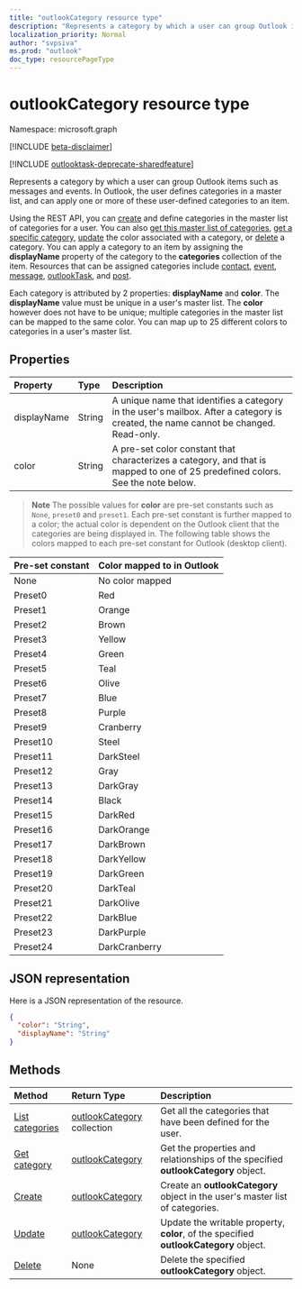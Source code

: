 ```yaml
---
title: "outlookCategory resource type"
description: "Represents a category by which a user can group Outlook items such as messages and events. In Outlook, the user defines categories in a master list, and can apply one or more of these user-defined"
localization_priority: Normal
author: "svpsiva"
ms.prod: "outlook"
doc_type: resourcePageType
---
```


# outlookCategory resource type

Namespace: microsoft.graph

[!INCLUDE [beta-disclaimer](../../includes/beta-disclaimer.md)]

[!INCLUDE [outlooktask-deprecate-sharedfeature](../../includes/outlooktask-deprecate-sharedfeature.md)]

Represents a category by which a user can group Outlook items such as messages and events. In Outlook, the user defines categories in a master list, and can apply one or more of these user-defined
categories to an item. 

Using the REST API, you can [create](../api/outlookuser-post-mastercategories.md) and define categories in the master list of categories for a user. 
You can also [get this master list of categories](../api/outlookuser-list-mastercategories.md), [get a specific category](../api/outlookcategory-get.md), 
[update](../api/outlookcategory-update.md) the color associated with a category, or [delete](../api/outlookcategory-delete.md) a category. 
You can apply a category to an item by assigning the **displayName** property of the category to the **categories** collection of the item.
Resources that can be assigned categories include [contact](contact.md), [event](event.md), [message](message.md), [outlookTask](outlooktask.md), and [post](post.md).   

Each category is attributed by 2 properties: **displayName** and **color**. The **displayName** value must be unique in a user's master list. 
The **color** however does not have to be unique; multiple categories in the master list can be mapped to the same color. You can map up 
to 25 different colors to categories in a user's master list.

## Properties
| Property	   | Type	|Description|
|:---------------|:--------|:----------|
|displayName|String|A unique name that identifies a category in the user's mailbox. After a category is created, the name cannot be changed. Read-only.|
|color|String|A pre-set color constant that characterizes a category, and that is mapped to one of 25 predefined colors. See the note below. |

> **Note** The possible values for **color** are pre-set constants such as `None`, `preset0` and `preset1`. Each pre-set constant is further mapped to a color; the actual
color is dependent on the Outlook client that the categories are being displayed in. The following table shows the colors mapped to each pre-set constant for Outlook (desktop client). 


| Pre-set constant	| Color mapped to in Outlook |
|:---------------|:--------|
| None | No color mapped |
| Preset0 | Red |
| Preset1 | Orange |
| Preset2 | Brown |
| Preset3 | Yellow |
| Preset4 | Green |
| Preset5 | Teal |
| Preset6 | Olive |
| Preset7 | Blue |
| Preset8 | Purple |
| Preset9 | Cranberry |
| Preset10 | Steel |
| Preset11 | DarkSteel |
| Preset12 | Gray |
| Preset13 | DarkGray |
| Preset14 | Black |
| Preset15 | DarkRed |
| Preset16 | DarkOrange |
| Preset17 | DarkBrown |
| Preset18 | DarkYellow |
| Preset19 | DarkGreen |
| Preset20 | DarkTeal |
| Preset21 | DarkOlive |
| Preset22 | DarkBlue |
| Preset23 | DarkPurple |
| Preset24 | DarkCranberry |

## JSON representation
Here is a JSON representation of the resource.

<!-- {
  "blockType": "resource",
  "optionalProperties": [

  ],
  "@odata.type": "microsoft.graph.outlookCategory"
}-->

```json
{
  "color": "String",
  "displayName": "String"
}

```

## Methods
| Method		   | Return Type	|Description|
|:---------------|:--------|:----------|
|[List categories](../api/outlookuser-list-mastercategories.md) | [outlookCategory](../resources/outlookcategory.md) collection |Get all the categories that have been defined for the user.|
|[Get category](../api/outlookcategory-get.md) | [outlookCategory](../resources/outlookcategory.md) |Get the properties and relationships of the specified **outlookCategory** object.|
|[Create](../api/outlookuser-post-mastercategories.md) | [outlookCategory](../resources/outlookcategory.md) |Create an **outlookCategory** object in the user's master list of categories.|
|[Update](../api/outlookcategory-update.md) | [outlookCategory](../resources/outlookcategory.md) |Update the writable property, **color**, of the specified **outlookCategory** object. |
|[Delete](../api/outlookcategory-delete.md) | None |Delete the specified **outlookCategory** object. |


<!-- uuid: 8fcb5dbc-d5aa-4681-8e31-b001d5168d79
2015-10-25 14:57:30 UTC -->
<!--
{
  "type": "#page.annotation",
  "description": "outlookCategory resource",
  "keywords": "",
  "section": "documentation",
  "tocPath": "",
  "suppressions": [
  ]
}
-->
 


